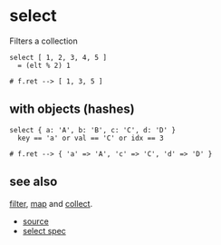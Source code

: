 
# select

Filters a collection
```
select [ 1, 2, 3, 4, 5 ]
  = (elt % 2) 1

# f.ret --> [ 1, 3, 5 ]
```

## with objects (hashes)

```
select { a: 'A', b: 'B', c: 'C', d: 'D' }
  key == 'a' or val == 'C' or idx == 3

# f.ret --> { 'a' => 'A', 'c' => 'C', 'd' => 'D' }
```

## see also

[filter](filter.md), [map](map.md) and [collect](collect.md).


* [source](https://github.com/floraison/flor/tree/master/lib/flor/pcore/select.rb)
* [select spec](https://github.com/floraison/flor/tree/master/spec/pcore/select_spec.rb)


